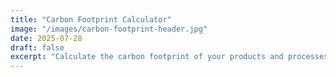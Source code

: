 ```yaml
---
title: "Carbon Footprint Calculator"
image: "/images/carbon-footprint-header.jpg"
date: 2025-07-28
draft: false
excerpt: "Calculate the carbon footprint of your products and processes, and compare it with Bioxiplas solutions."
---
```

